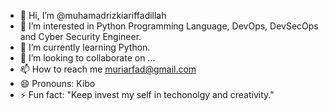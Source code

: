 - 👋 Hi, I’m @muhamadrizkiariffadillah
- 👀 I’m interested in Python Programming Language, DevOps, DevSecOps and Cyber Security Engineer.
- 🌱 I’m currently learning Python.
- 💞️ I’m looking to collaborate on ...
- 📫 How to reach me muriarfad@gmail.com
- 😄 Pronouns: Kibo
- ⚡ Fun fact: "Keep invest my self in techonolgy and creativity."

<!---
muhamadrizkiariffadillah/muhamadrizkiariffadillah is a ✨ special ✨ repository because its `README.md` (this file) appears on your GitHub profile.
You can click the Preview link to take a look at your changes.
--->
